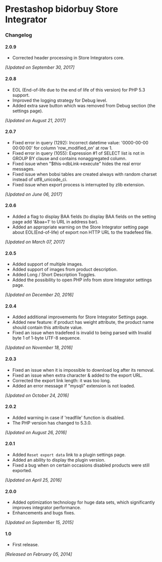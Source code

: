 # Prestashop bidorbuy Store Integrator

### Changelog

#### 2.0.9
* Corrected header processing in Store Integrators core.

_[Updated on September 30, 2017]_

#### 2.0.8
* EOL (End-of-life due to the end of life of this version) for PHP 5.3 support.
* Improved the logging strategy for Debug level.
* Added extra save button which was removed from Debug section (the settings page).

_[Updated on August 21, 2017]_

#### 2.0.7
* Fixed error in query (1292): Incorrect datetime value: '0000-00-00 00:00:00' for column 'row_modified_on' at row 1.
* Fixed error in query (1055): Expression #1 of SELECT list is not in GROUP BY clause and contains nonaggregated column.
* Fixed issue when "$this->dbLink->execute" hides the real error messages.
* Fixed issue when bobsi tables are created always with random charset instead of utf8_unicode_ci.
* Fixed issue when export process is interrupted by zlib extension.

_[Updated on June 06, 2017]_

#### 2.0.6
* Added a flag to display BAA fields (to display BAA fields on the setting page add '&baa=1' to URL in address bar).
* Added an appropriate warning on the Store Integrator setting page about EOL(End-of-life) of export non HTTP URL to the tradefeed file.

_[Updated on March 07, 2017]_

#### 2.0.5
* Added support of multiple images.
* Added support of images from product description.
* Added Long / Short Description Toggles.
* Added the possibility to open PHP info from store Integrator settings page.

_[Updated on December 20, 2016]_

#### 2.0.4
* Added additional improvements for Store Integrator Settings page.
* Added new feature: if product has weight attribute, the product name should contain this attribute value.
* Fixed an issue when tradefeed is invalid to being parsed with Invalid byte 1 of 1-byte UTF-8 sequence.

 _[Updated on November 18, 2016]_

#### 2.0.3
* Fixed an issue when it is impossible to download log after its removal.
* Fixed an issue when extra character & added to the export URL.
* Corrected the export link length: it was too long.
* Added an error message if "mysqli" extension is not loaded.

_[Updated on October 24, 2016]_

#### 2.0.2
* Added warning in case if 'readfile' function is disabled.
* The PHP version has changed to 5.3.0.

_[Updated on August 26, 2016]_

#### 2.0.1
* Added `Reset export data` link to a plugin settings page.
* Added an ability to display the plugin version.
* Fixed a bug when on certain occasions disabled products were still exported.

_[Updated on April 25, 2016]_

#### 2.0.0
* Added optimization technology for huge data sets, which significantly improves integrator performance.
* Enhancements and bugs fixes.

_[Updated on September 15, 2015]_

#### 1.0
* First release.

_[Released on February 05, 2014]_
